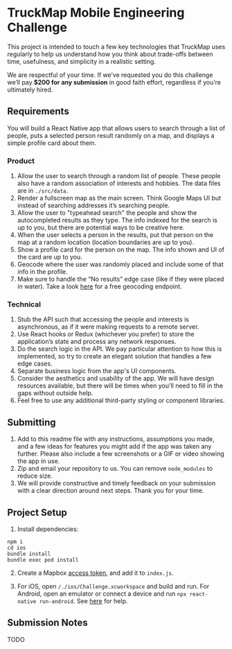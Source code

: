 # TruckMap Mobile Engineering Challenge

This project is intended to touch a few key technologies that TruckMap uses regularly to help us understand how you think about trade-offs between time, usefulness, and simplicity in a realistic setting.

We are respectful of your time. If we’ve requested you do this challenge we’ll pay **$200 for any submission** in good faith effort, regardless if you’re ultimately hired.

## Requirements

You will build a React Native app that allows users to search through a list of people, puts a selected person result randomly on a map, and displays a simple profile card about them.

### Product

1. Allow the user to search through a random list of people. These people also have a random association of interests and hobbies. The data files are in `./src/data`.
2. Render a fullscreen map as the main screen. Think Google Maps UI but instead of searching addresses it’s searching people.
3. Allow the user to "typeahead search" the people and show the autocompleted results as they type. The info indexed for the search is up to you, but there are potential ways to be creative here.
4. When the user selects a person in the results, put that person on the map at a random location (location boundaries are up to you).
5. Show a profile card for the person on the map. The info shown and UI of the card are up to you.
6. Geocode where the user was randomly placed and include some of that info in the profile.
7. Make sure to handle the “No results” edge case (like if they were placed in water). Take a look [here](https://services.gisgraphy.com/reversegeocoding/search?format=json&lat=41.88832&lng=-87.623177) for a free geocoding endpoint.

### Technical

1. Stub the API such that accessing the people and interests is asynchronous, as if it were making requests to a remote server.
2. Use React hooks or Redux (whichever you prefer) to store the application’s state and process any network responses.
3. Do the search logic in the API. We pay particular attention to how this is implemented, so try to create an elegant solution that handles a few edge cases.
4. Separate business logic from the app's UI components.
5. Consider the aesthetics and usability of the app. We will have design resources available, but there will be times when you'll need to fill in the gaps without outside help.
6. Feel free to use any additional third-party styling or component libraries.

## Submitting

1. Add to this readme file with any instructions, assumptions you made, and a few ideas for features you might add if the app was taken any further. Please also include a few screenshots or a GIF or video showing the app in use.
2. Zip and email your repository to us. You can remove `node_modules` to reduce size.
3. We will provide constructive and timely feedback on your submission with a clear direction around next steps. Thank you for your time.

## Project Setup

1. Install dependencies:

```
npm i
cd ios
bundle install
bundle exec pod install
```

2. Create a Mapbox [access token](https://docs.mapbox.com/help/glossary/access-token/), and add it to `index.js`.

3. For iOS, open `/./ios/Challenge.xcworkspace` and build and run. For Android, open an emulator or connect a device and run `npx react-native run-android`. See [here](https://reactnative.dev/docs/running-on-device) for help.

## Submission Notes

TODO